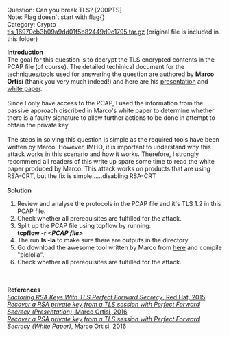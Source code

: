 Question: Can you break TLS? [200PTS]<br>
Note: Flag doesn't start with flag{}<br>
Category: Crypto<br>
<a href="https://github.com/zack-lau/WriteUps/blob/master/HITB-Facebook-CTF-2016/capture_Mexico-tls/tls_16970cb3b09a9dd01f5b82449d9c1795.tar.gz">tls_16970cb3b09a9dd01f5b82449d9c1795.tar.gz</a> (original file is included in this folder)

<b>Introduction</b><br>
The goal for this question is to decrypt the TLS encrypted contents in the PCAP file (of course). The detailed techinical document for the techniques/tools used for answering the question are authored by <b>Marco Ortisi</b> (thank you very much indeed!) and here are his <a href="https://www.blackhat.com/docs/us-16/materials/us-16-Ortisi-Recover-A-RSA-Private-Key-From-A-TLS-Session-With-Perfect-Forward-Secrecy.pdf">presentation</a> and <a href="https://www.blackhat.com/docs/us-16/materials/us-16-Ortisi-Recover-A-RSA-Private-Key-From-A-TLS-Session-With-Perfect-Forward-Secrecy-wp.pdf">white paper</a>.<br><br>
Since I only have access to the PCAP, I used the information from the passive approach discribed in Marco's white paper to determine whether there is a faulty signature to allow further actions to be done in attempt to obtain the private key.<br><br>
The steps in solving this question is simple as the required tools have been written by Marco. However, IMHO, it is important to understand why this attack works in this scenario and how it works. Therefore, I strongly recommend all readers of this write up spare some time to read the white paper produced by Marco. This attack works on products that are using RSA-CRT, but the fix is simple......disabling RSA-CRT<br><br>
<b>Solution</b>
<ol>
<li type="1">Review and analyse the protocols in the PCAP file and it's TLS 1.2 in this PCAP file.</li>
<li type="1">Check whether all prerequisites are fulfilled for the attack.</li>
<li type="1">Split up the PCAP file using tcpflow by running:<br><b>tcpflow -r <i>&lt;PCAP file&gt;</i></b></li>
<li type="1">The run <b>ls -la</b> to make sure there are outputs in the directory.</li>
<li type="1">Go download the awesome tool written by Marco from <a href="http://www.segfault.it/tools/tools-latest.zip">here</a> and compile "piciolla".</li>
<li type="1">Check whether all prerequisites are fulfilled for the attack.</li>

</ol>
<br><br>
<b>References</b><br>
<a href="https://access.redhat.com/blogs/766093/posts/1976703"><i>Factoring RSA Keys With TLS Perfect Forward Secrecy</i>, Red Hat, 2015</a><br>
<a href="https://www.blackhat.com/docs/us-16/materials/us-16-Ortisi-Recover-A-RSA-Private-Key-From-A-TLS-Session-With-Perfect-Forward-Secrecy.pdf"><i>Recover a RSA private key from a TLS session with Perfect Forward Secrecy (Presentation)</i>, Marco Ortisi, 2016</a><br>
<a href="https://www.blackhat.com/docs/us-16/materials/us-16-Ortisi-Recover-A-RSA-Private-Key-From-A-TLS-Session-With-Perfect-Forward-Secrecy-wp.pdf"><i>Recover a RSA private key from a TLS session with Perfect Forward Secrecy (White Paper)</i>, Marco Ortisi, 2016</a><br>
